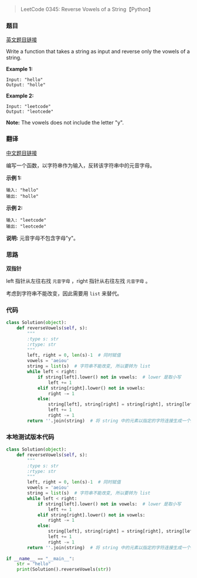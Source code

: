 > LeetCode 0345: Reverse Vowels of a String【Python】

### 题目

[英文题目链接](https://leetcode.com/problems/reverse-vowels-of-a-string/)

Write a function that takes a string as input and reverse only the vowels of a string.

**Example 1:**

```
Input: "hello"
Output: "holle"
```

**Example 2:**

```
Input: "leetcode"
Output: "leotcede"
```

**Note:**
The vowels does not include the letter "y".

### 翻译

[中文题目链接](https://leetcode-cn.com/problems/reverse-vowels-of-a-string/)

编写一个函数，以字符串作为输入，反转该字符串中的元音字母。

**示例 1:**

```
输入: "hello"
输出: "holle"
```

**示例 2:**

```
输入: "leetcode"
输出: "leotcede"
```

**说明:**
元音字母不包含字母"y"。

### 思路

**双指针**

left 指针从左往右找 `元音字母` ，right 指针从右往左找 `元音字母` 。

考虑到字符串不能改变，因此需要用 `list` 来替代。

### 代码

```python
class Solution(object):
    def reverseVowels(self, s):
        """
        :type s: str
        :rtype: str
        """
        left, right = 0, len(s)-1  # 同时赋值
        vowels = 'aeiou'
        string = list(s)  # 字符串不能改变, 所以要转为 list
        while left < right:
            if string[left].lower() not in vowels:  # lower 是取小写
                left += 1
            elif string[right].lower() not in vowels:
                right -= 1
            else:
                string[left], string[right] = string[right], string[left]
                left += 1
                right -= 1
        return ''.join(string)  # 将 string 中的元素以指定的字符连接生成一个新的字符串
```

### 本地测试版本代码

```python
class Solution(object):
    def reverseVowels(self, s):
        """
        :type s: str
        :rtype: str
        """
        left, right = 0, len(s)-1  # 同时赋值
        vowels = 'aeiou'
        string = list(s)  # 字符串不能改变, 所以要转为 list
        while left < right:
            if string[left].lower() not in vowels:  # lower 是取小写
                left += 1
            elif string[right].lower() not in vowels:
                right -= 1
            else:
                string[left], string[right] = string[right], string[left]
                left += 1
                right -= 1
        return ''.join(string)  # 将 string 中的元素以指定的字符连接生成一个新的字符串
        
if __name__ == "__main__":
    str = "hello"
    print(Solution().reverseVowels(str))
```

